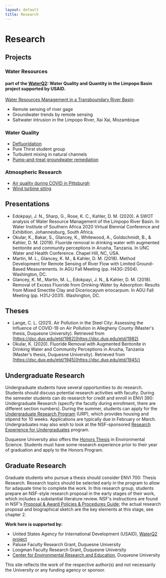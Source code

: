 ```yaml
---
layout: default
title: Research
---
```

# Research 
## Projects
### Water Resources  
#### part of the [WaterQ2](http://www.duq.edu/limpopo): Water Quality and Quantity in the Limpopo Basin project supported by USAID.  
[Water Resources Management in a Transboundary River Basin](/tb_water_res.html):  
- Remote sensing of river gage  
- Groundwater trends by remote sensing  
- Saltwater intrusion in the Limpopo River, Xai Xai, Mozambique  

### Water Quality  
- [Defluoridation](/fluoride.html)  
- Pure Thirst student group
- Turbulent mixing in natural channels
- [Pump-and-treat groundwater remediation](/groundwater.html)

### Atmospheric Research  
- [Air quality during COVID in Pittsburgh](/air.html)  
- [Wind turbine siting](/wind.html)  

## Presentations  
- Edokpayi, J. N., Sharp, G., Rose, K. C., Kahler, D. M. (2020). A SWOT analysis of Water Resource Management of the Limpopo River Basin. In Water Institute of Southern Africa 2020 Virtual Biennial Conference and Exhibition.  Johannesburg, South Africa.
- Okular, K., Bakar, S., Glancey, K., Whitewood, A., Goldschmidt, B., & Kahler, D. M. (2019). Fluoride removal in drinking water with augmented bentonite and community perceptions in Arusha, Tanzania. In UNC Water and Health Conference. Chapel Hill, NC, USA.
- Martin, M. L., Glancey, K. M., & Kahler, D. M. (2018). Method Development for Remote Sensing of River Flow with Limited Ground-Based Measurements. In AGU Fall Meeting (pp. H43G-2504). Washington, DC.
- Glancey, K. M., Martin, M. L., Edokpayi, J. N., & Kahler, D. M. (2018). Removal of Excess Fluoride from Drinking-Water by Adsorption: Results from Mixed Smectite Clay and Diceriocayum eriocarpum. In AGU Fall Meeting (pp. H31J-2031). Washington, DC.

## Theses  
- Lange, C. L. (2021). Air Pollution in the Steel City: Assessing the Influence of COVID-19 on Air Pollution in Allegheny County (Master's thesis, Duquesne University). Retrieved from [https://dsc.duq.edu/etd/1982](https://dsc.duq.edu/etd/1982)  
- Okular, K. (2020). Fluoride Removal with Augmented Bentonite in Drinking Water and Community Perceptions in Arusha, Tanzania (Master's thesis, Duquesne University). Retrieved from [https://dsc.duq.edu/etd/1945](https://dsc.duq.edu/etd/1945/)  

## Undergraduate Research  
Undergraduate students have several opportunities to do research.  Students should discuss potential research activities with faculty.  During the semester students can do research for credit and enroll in ENVI 390: Undergraduate Research (specify the facutly during enrollment, there are different section numbers).  During the summer, students can apply for the [Undergraduate Research Program](https://www.duq.edu/academics/schools/natural-and-environmental-sciences/undergraduate-research) (URP), which provides housing and stipend for 10 weeks.  Applications are typically due in February or March.  Undergraduates may also wish to look at the NSF-sponsored [Research Experience for Undergraduates](https://www.nsf.gov/crssprgm/reu/) program.  

Duquesne University also offers the [Honors Thesis](https://docs.google.com/document/d/1h_d4PMVz21F_MJPQXK4ohUgkycKG1AQ0DKGkeDLLch8/edit?usp=sharing) in Environmental Science.  Students must have some research experience prior to their year of graduation and apply to the Honors Program.  

## Graduate Research
Graduate students who pursue a thesis should consider ENVI 700: Thesis Research.  Research topics should be selected early in the program to allow for adaquate time to complete the work.  In this research group, students prepare an NSF-style research proposal in the early stages of their work, which includes a substantial literature review.  NSF's instructions are found in NSF's [Proposal & Award Policies & Procedures Guide](https://www.nsf.gov/publications/pub_summ.jsp?ods_key=pappg); the actual research proposal and biographical sketch are the key elements at this stage, see chapter 2.  

**Work here is supported by:**
- United States Agency for International Development (USAID), [WaterQ2 project](http://www.duq.edu/limpopo)  
- Paluse Faculty Research Grant, Duquesne University  
- Loogman Faculty Research Grant, Duquesne University  
- [Center for Environmental Research and Education](http://www.duq.edu/cere), Duquesne University  

This site reflects the work of the respective author(s) and not necessarily the University or any funding agency or sponsor.  
